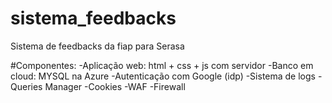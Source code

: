 # sistema_feedbacks
Sistema de feedbacks da fiap para Serasa

#Componentes:
-Aplicação web: html + css + js com servidor
-Banco em cloud: MYSQL na Azure
-Autenticação com Google (idp)
-Sistema de logs
-Queries Manager
-Cookies
-WAF
-Firewall
